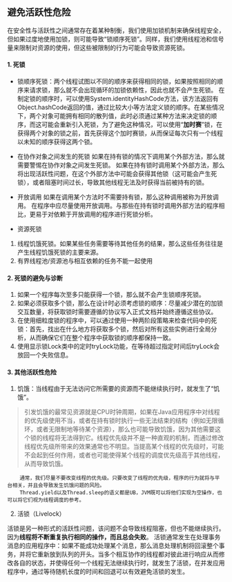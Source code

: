 ## 避免活跃性危险
在安全性与活跃性之间通常存在着某种制衡，我们使用加锁机制来确保线程安全，但如果过度地使用加锁，则可能导致“锁顺序死锁”。同样，我们使用线程池和信号量来限制对资源的使用，但这些被限制的行为可能会导致资源死锁。
#### 1. 死锁
- 锁顺序死锁：两个线程试图以不同的顺序来获得相同的锁，如果按照相同的顺序来请求锁，那么就不会出现循环的加锁依赖性，因此也就不会产生死锁。
在制定锁的顺序时，可以使用System.identityHashCode方法，该方法返回有Object.hashCode返回的值，通过比较大小等方法定义锁的顺序。在某些情况下，两个对象可能拥有相同的散列值，此时必须通过某种方法来决定锁的顺序，而这可能会重新引入死锁，为了避免这种情况，可以使用“**加时赛**”锁，在获得两个对象的锁之前，首先获得这个加时赛锁，从而保证每次只有一个线程以未知的顺序获得这两个锁。

- 在协作对象之间发生的死锁
如果在持有锁的情况下调用某个外部方法，那么就需要警惕在协作对象之间发生死锁。
		如果在持有锁时调用某个外部方法，那么将出现活跃性问题，在这个外部方法中可能会获得其他锁（这可能会产生死锁），或者阻塞时间过长，导致其他线程无法及时获得当前被持有的锁。
        

- 开放调用
如果在调用某个方法时不需要持有锁，那么这种调用被称为开放调用。
		在程序中应尽量使用开放调用。与那些在持有锁时调用外部方法的程序相比，更易于对依赖于开放调用的程序进行死锁分析。
        
- 资源死锁
1. 线程饥饿死锁。如果某些任务需要等待其他任务的结果，那么这些任务往往是产生线程饥饿死锁的主要来源。
2. 有界线程池/资源池与相互依赖的任务不能一起使用

#### 2. 死锁的避免与诊断
1. 如果一个程序每次至多只能获得一个锁，那么就不会产生锁顺序死锁。
2. 如果必须获取多个锁，那么在设计时必须考虑锁的顺序：尽量减少潜在的加锁交互数量，将获取锁时需要遵循的协议写入正式文档并始终遵循这些协议。
3. 在使用细粒度锁的程序中，可以通过使用一种两阶段策略来检查代码中的死锁：首先，找出在什么地方将获取多个锁，然后对所有这些实例进行全局分析，从而确保它们在整个程序中获取锁的顺序都保持一致。
4. 使用显示锁Lock类中的定时tryLock功能，在等待超过指定时间后tryLock会放回一个失败信息。

#### 3. 其他活跃性危险
1. 饥饿：当线程由于无法访问它所需要的资源而不能继续执行时，就发生了“饥饿”。
> 引发饥饿的最常见资源就是CPU时钟周期，如果在Java应用程序中对线程的优先级使用不当，或者在持有锁时执行一些无法结束的结构（例如无限循环，或者无限制地等待某个资源），那么也可能导致饥饿，因为其他需要这个锁的线程将无法得到它。线程优先级并不是一种直观的机制，而通过修改线程优先级所带来的效果通常也不明显。当提高某个线程的优先级时，可能不会起到任何作用，或者也可能使得某个线程的调度优先级高于其他线程，从而导致饥饿。

		通常，我们尽量不要改变线程的优先级。只要改变了线程的优先级，程序的行为就将与平台相关，并且会导致发生饥饿问题的风险。
        Thread.yield以及Thread.sleep的语义都是UB，JVM既可以将他们实现为空操作，也可以将它们视为线程调度的参考。
        
2. 活锁（Livelock）

活锁是另一种形式的活跃性问题，该问题不会导致线程阻塞，但也不能继续执行。因为**线程将不断重复执行相同的操作，而且总会失败**。
活锁通常发生在处理事务消息的应用程序中：如果不能成功处理某个消息，那么消息处理机制将回滚整个事务，并将它重新放到队列的开头。当多个相互协作的线程都对彼此进行响应从而修改各自的状态，并使得任何一个线程无法继续执行时，就发生了活锁，在并发应用程序中，通过等待随机长度的时间和回退可以有效避免活锁的发生。